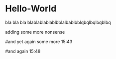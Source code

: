 # Hello-World

bla bla bla blablablablablbblalbablbblqbqlbqlbqblbq

adding some more nonsense 


#and yet again some more 15:43


#and again 15:48
